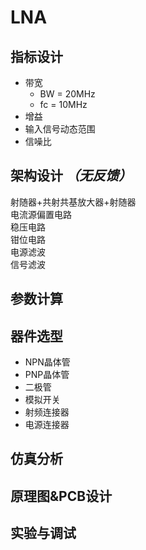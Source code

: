 # LNA
## 指标设计
- 带宽
  - BW = 20MHz
  - fc = 10MHz
- 增益
- 输入信号动态范围
- 信噪比
## 架构设计 ***（无反馈）***
射随器+共射共基放大器+射随器\
电流源偏置电路\
稳压电路\
钳位电路\
电源滤波\
信号滤波

## 参数计算
## 器件选型
- NPN晶体管
- PNP晶体管
- 二极管
- 模拟开关
- 射频连接器
- 电源连接器
## 仿真分析
## 原理图&PCB设计

## 实验与调试

